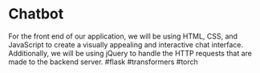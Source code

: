 # Chatbot
For the front end of our application, we will be using HTML, CSS, and JavaScript to create a visually appealing and interactive chat interface. Additionally, we will be using jQuery to handle the HTTP requests that are made to the backend server.
#flask
#transformers
#torch
